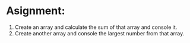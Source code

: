 # Asignment:
1. Create an array and calculate the sum of that array and console it.
2. Create another array and console the largest number from that array.